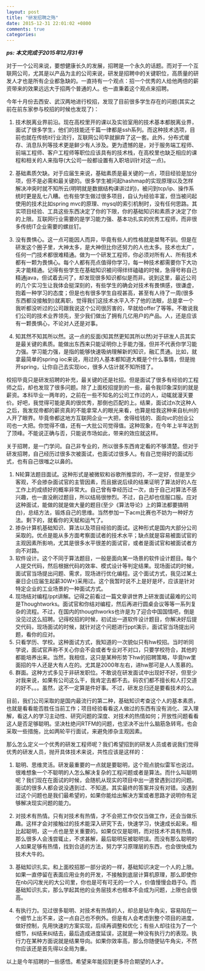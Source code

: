 ```yaml
---
layout: post
title: "研发招聘之殇"
date: 2015-12-31 22:01:02 +0800
comments: true
categories: 
---
```


***ps: 本文完成于2015年12月31号***

对于一个公司来说，要想健康长久的发展，招聘是一个永久的话题。而对于一个互联网公司，尤其是以产品为主的公司来说，研发是招聘中的关键职位，高质量的研发人才也是所有企业都急缺的。一直持有一个观点：招一个优秀的人给他两倍的薪资带来的效果远远大于招两个普通的人。也一直秉着这个观点来招聘。

<!--more-->

今年十月份去西安、武汉两地进行校招，发现了目前很多学生存在的问题(其实之前在前东家参与校招的时候也发现了)：

1. 技术脱离业界前沿。现在高校里开的课以及实验室用的技术基本都脱离业界，面试了很多学生，他们的技能还千篇一律都是ssh系列。而这种技术选项，目前也就在传统it行业流行，互联网公司早就摒弃了这一套。此外，分布式缓存、消息队列等技术更是鲜少有人涉及。更为遗憾的是，对于服务端工程师、前端工程师、客户工程师等职位应该具有的技术栈，在高校里也缺乏相应的课程和相关的人来指导(大公司一般都设置有入职培训针对这一点)。

2. 基础素质欠缺。对于应届生来说，基础素质是最关键的一点，项目经验是加分项，但不是必需和最关键的。很多学生被问起hashmap的实现原理以及怎样解决冲突时就不知所云(明明就是数据结构课讲过的)，被问到tcp/ip、操作系统时更是乱七八糟。也有些学生做过很多项目，自认为经验丰富，但当被问起使用的技术比如spring mvc的原理、mysql的索引机制时，没有任何思路。其实项目经验、工具这些东西决定了你的下限，你的基础知识和素质才决定了你的上限。互联网行业需要的是学习能力强、基本功扎实的优秀工程师，而非很多传统IT企业需要的螺丝钉。

3. 没有畏惧心。这一点可能因人而异，毕竟有些人的性格就是桀骜不驯。但是在研发这个圈子里，大神太多，是大神但比你还努力的人也太多。技术也太广，任何一门技术都很难精通。做为一个研发工程师，你必须对所有人、所有技术都有一颗为畏惧心。每个人都有亮点值得你学习，每一种技术都需要你下大功夫才能精通。记得有些学生在基础知识被问得绊绊磕磕的时候，急得号称自己精通java，但试着去问了，却发现很多知识都似是而非。说到这里，最近公司的几个实习生让我体会挺深刻的，有些学生的确会对技术有畏惧感，很谦虚，抱着一种学习的态度；但是也有很多学生自视甚高，甚至有人待了一周(很多东西都没接触到)就离职，觉得我们这技术水平入不了他的法眼，总是拿一个我听都没听过的公司跟我说这个公司很厉害的，早就给offer了等等。不敢说我们公司的技术业界领先，至少我们做出了拥有几亿用户的产品。人，还是应该有一颗畏惧心，不论对人还是对事。
 
4. 知其然不知其所以然。这一点的反面(知其然更知其所以然)对于研发人员其实是最关键的素质。能做出东西来只能证明你上手能力强，但并不代表你学习能力强。学习能力强，是指的能够快速吸纳理解新的知识，融汇贯通。比如，就拿最简单的spring ioc来说，用过的人基本都知道大概是个什么事情，但是抛开spring，让你自己去实现ioc，很多人估计就不知所措了。

校招毕竟只是研发招聘的补充，最关键的还是社招。但是面试了很多有经验的工程师之后，却也发现了很多问题。除了上面校招提到的一些，最令我印象深刻的就是薪资。本科毕业一两年的，之前在一些不知名的公司工作过的人，动辄就漫天要价。好吧，我觉得可能是真的很优秀，那倒也匹配的上。结果，面试过n次这种人之后，我发现帝都的薪资真的不能拿常人的眼光来看，也算是给我这种来自杭州的人开了眼界。毕竟帝都这地方互联网企业一大把，舍得给钱的、面向vc的创业公司也一大把。你觉得不值，还有一大批公司觉得值。这种现象，在今年上半年达到了顶峰。不能说正确与否，只能说市场如此，带来的效应就这样。

关于招聘，是一门学问。自己非专业的，所以很多东西肯定看的不够清楚。但对于研发招聘，自己经历过很多次被面试，也面试过很多人。有自己觉得好的面试形式，也有自己很嗤之以鼻的。

1. N轮算法题目面试。这种形式是被微软和谷歌所推崇的，不一定好，但是至少客观，不会掺杂面试官的主管因素，而且据说后续的结果证明了算法好的人在工作上的成绩好的概率非常大。自己曾有幸经历过一次，由于自己对算法不感兴趣，也一直没刷过题目，所以结局很惨烈。不过，自己却也信服口服。应对这种面试，能做的就是做大量的题目(至少《算法导论》上的算法都要搞明白)，总结方法，锻炼自己的思维。当然参加一下acm比赛也不妨为一种好方法。剩下的，就看你的天赋和运气了。
2. 掺杂计算机基础知识、算法以及项目经验的面试。这种形式是国内大部分公司采取的。优点是能从多方面考察面试者的技术水平；缺点就是容易被面试官的主观因素所影响，尤其是很多水平很差的面试官，或者是面试官和被面试者方向不对路。
3. 软件设计。这个不同于算法题目，一般是面向某一场景的软件设计题目。每个人提交代码，然后根据代码的效率、模式设计等判定结果。现场面试的时候，面试官当场提出问题、需求，现场进行优化编程。这个面试方式，我见过某土豪日企(应届生起薪30W+)采用过。这个我暂时说不上是好是坏，应该是针对特定企业的工业场景的一种面试方式。
4. 现场结对编程/ppt讲解。记得之前看过一篇文章讲世界上研发面试最难的公司是Thoughtworks。面试官和你结对编程，然后再进行圆桌会议等等一系列复杂的流程。不过，在国内的thougthworks也许是为了迎合中国国情吧，倒是没见过这么招聘。记得校招的时候，初试出一道软件设计题目，你解决好后提交代码，现场面试的时候，就针对这个问题进行ppt演示，面试官当场提出问题，看你的应对。
5. 只看学历、学校。这种面试方式，我知道的一次貌似只有hw校招。当时听同学说，面试官声称不关心你会不会或者专业对不对口，只要学校符合，其他的都能培养出来。当然，我相信，这只是某种形势下hw的招聘策略，毕竟hw里面招的牛人还是大有人在的。尤其是2000年左右，进hw那可是人人羡慕的。
6. 群面。这种方式多见于非研发职位。不敢说在研发面试中出现好不好，但至少对我来说，如果有公司这么干，我肯定去都不去。码农们都不擅长和人打交道的好不。。。虽然，这不一定算是件好事。不过，研发总归还是要看技术的么。

目前，我们公司采取的是国内最流行的第二种，基础知识考查这个人的基本素质，也就是看看能否胜任当前工作；项目经验看看这人做过的东西有没有消化、深入理解，看这人的学习主动性、研究问题的深度、对技术的热情如何；开放性问题看看这人是否足够聪明。坚决杜绝问RTFM的问题，也坚决不出什么脑筋急转弯。也会采取一些措施，比如两轮平行面试，来避免掺杂主观因素。

那么怎么定义一个优秀的研发工程师呢？我们希望招到的研发人员或者说我们觉得优秀的研发人员，抛开具体技术来说，共性应该是这样的：

1. 聪明、思维灵活。研发最重要的一点就是要聪明，这个观点貌似雷军也说过。很难想象一个不聪明的人怎么解决复杂的工程问题或者是算法。而什么叫聪明呢？我们现在在面试的时候，会随机从现实的项目中出一道曾遇到过的问题。面试的很多人都会说没遇到过、不知道。其实最终的答案并没有对错。没遇到过这个问题也是我们最希望的，如果你能给出解决方案或者思路才说明你有足够解决现实问题的能力。

2. 对技术有热情。只有对技术有热情，才不会把工作仅仅当做工作，还会当做乐趣。这样才会对接触过的技术能深入研究下去，快速学习，快速成长起来。相比起聪明，这一点也是至关重要的。如果仅仅是聪明，而对技术不具有热情，那么很多人会浅尝辄止，不求甚解，最后聪明反被聪明误。而没有那么聪明的人如果足够有热情，找到合适的方法，努力学习原理层的东西，也会很快成为技术大牛的。

3. 基础知识扎实。和上面校招那一部分说的一样，基础知识决定一个人的上限。如果一直停留在表面应用业务的开发，不接触到底层计算机原理，那么即使你在nb闪闪发光的大公司里，你也是可有可无的一个人，价值慢慢会趋于0。而基础知识扎实，那么学起其他的业务层技术也根本不会成为问题，上限也会很高。

4. 有执行力。见过很多聪明、对技术有热情的人，却总是钻牛角尖，容易陷在一个细节上出不来，这一点自己也不例外。但是有人会考虑到整个项目的进度，做好控制，先用快速的方案实现，后续再调整和优化；有些人却往往为了一个细节，纠结来纠结去，最后造成进度延误，这就是一种没有执行力的表现。执行力在某种方面说就是结果导向。如果你效率高，那么你随便钻牛角尖，不然你应该还是首先得以全局为重。

以上是今年招聘的一些感悟。希望来年能招到更多符合期望的人才。